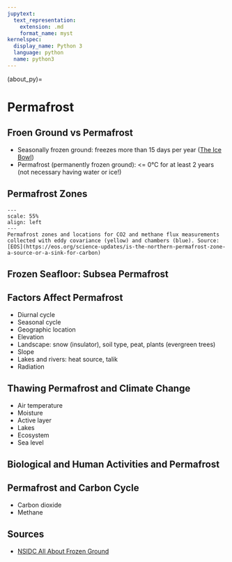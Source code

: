 ```yaml
---
jupytext:
  text_representation:
    extension: .md
    format_name: myst
kernelspec:
  display_name: Python 3
  language: python
  name: python3
---
```


(about_py)=

# Permafrost

## Froen Ground vs Permafrost

- Seasonally frozen ground: freezes more than 15 days per year ([The Ice Bowl](https://www.youtube.com/watch?v=8apXOwq5Nwg))
- Permafrost (permanently frozen ground): <= 0°C for at least 2 years (not necessary having water or ice!)

## Permafrost Zones

```{figure} /_static/lecture_specific/figures/permafrost_map.png
---
scale: 55%
align: left
---
Permafrost zones and locations for CO2 and methane flux measurements collected with eddy covariance (yellow) and chambers (blue). Source: [EOS](https://eos.org/science-updates/is-the-northern-permafrost-zone-a-source-or-a-sink-for-carbon)
```

## Frozen Seafloor: Subsea Permafrost

## Factors Affect Permafrost

- Diurnal cycle
- Seasonal cycle
- Geographic location
- Elevation
- Landscape: snow (insulator), soil type, peat, plants (evergreen trees)
- Slope
- Lakes and rivers: heat source, talik
- Radiation

## Thawing Permafrost and Climate Change

- Air temperature
- Moisture
- Active layer
- Lakes
- Ecosystem
- Sea level

## Biological and Human Activities and Permafrost

## Permafrost and Carbon Cycle

- Carbon dioxide
- Methane

## Sources

- [NSIDC All About Frozen Ground](https://nsidc.org/cryosphere/frozenground/index.html)



